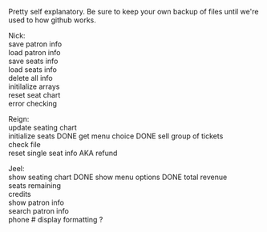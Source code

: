 Pretty self explanatory. Be sure to keep your own backup of files until we're used to how github works.  
  
Nick:  
save patron info  
load patron info  
save seats info  
load seats info  
delete all info  
initilalize arrays  
reset seat chart  
error checking  

Reign:  
update seating chart  
initialize seats  DONE
get menu choice  DONE
sell group of tickets  
check file  
reset single seat info AKA refund  

Jeel:  
show seating chart  DONE
show menu options  DONE
total revenue  
seats remaining  
credits  
show patron info  
search patron info  
phone # display formatting ?  

